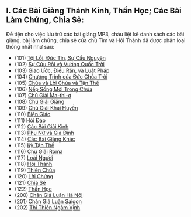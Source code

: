 ## I. Các Bài Giảng Thánh Kinh, Thần Học; Các Bài Làm Chứng, Chia Sẻ:

Để tiện cho việc lưu trữ các bài giảng MP3, cháu liệt kê danh sách các 
bài giảng, bài làm chứng, chia sẻ của chú Tim và Hội Thánh đã được phân
loại thống nhất như sau:

* (101) [Tội Lỗi, Đức Tin, Sự Cầu Nguyện](https://soundcloud.com/huynh-christian-timothy/sets/101_toiloiductinsucaunguyen)
* (102) [Sự Cứu Rỗi và Vương Quốc Trời](https://soundcloud.com/huynh-christian-timothy/sets/102_sucuuroivuongquoctroi)
* (103) [Giao Ước, Điều Răn, và Luật Pháp](https://soundcloud.com/huynh-christian-timothy/sets/103_giaouocdieuranluatphap)
* (104) [Chương Trình của Đức Chúa Trời](https://soundcloud.com/huynh-christian-timothy/sets/104_chuongtrinhcuaducchuatroi)
* (105) [Chúa và Lời Chúa và Tận Thế](https://soundcloud.com/huynh-christian-timothy/sets/105_loichuatanthe)
* (106) [Nếp Sống Mới Trong Chúa](https://soundcloud.com/huynh-christian-timothy/sets/106_nepsongmoitrongchua)
* (107) [Chú Giải Ma-thi-ơ](https://soundcloud.com/huynh-christian-timothy/sets/107_chugiaimathio)
* (108) [Chú Giải Giăng](https://soundcloud.com/huynh-christian-timothy/sets/108_chugiaigiang)
* (109) [Chú Giải Khải Huyền](https://soundcloud.com/huynh-christian-timothy/sets/109_chugiaikhaihuyen)
* (110) [Biện Giáo](https://soundcloud.com/huynh-christian-timothy/sets/110_biengiao)
* (111) [Hỏi Đáp](https://soundcloud.com/huynh-christian-timothy/sets/111_hoivadap)
* (112) [Các Bài Giải Kinh](https://soundcloud.com/huynh-christian-timothy/sets/112_giaikinh)
* (113) [Phụ Nữ và Gia Đình](https://soundcloud.com/huynh-christian-timothy/sets/113_phunugiadinh)
* (114) [Các Bài Giảng Khác](https://soundcloud.com/huynh-christian-timothy/sets/114_cacbaigiangkhac)
* (115) [Kỳ Tận Thế](https://soundcloud.com/huynh-christian-timothy/sets/115_kytanthe)
* (116) [Chú Giải Roma](https://soundcloud.com/huynh-christian-timothy/sets/116_chugiairoma)
* (117) [Loài Người](https://soundcloud.com/huynh-christian-timothy/sets/117_loainguoi)
* (118) [Hội Thánh](https://soundcloud.com/huynh-christian-timothy/sets/118_hoithanh)
* (119) [Thiên Chúa](https://soundcloud.com/huynh-christian-timothy/sets/119_thienchua)
* (120) [Lời Chứng](https://soundcloud.com/huynh-christian-timothy/sets/120_loichung)
* (121) [Chia Sẻ](https://soundcloud.com/huynh-christian-timothy/sets/121_chiase)
* (122) [Thần Học](https://soundcloud.com/huynh-christian-timothy/sets/122_thanhoc)
* (200) [Chân Giả Luận Hà Nội](https://soundcloud.com/huynh-christian-timothy/sets/200_changialuanhanoi)
* (201) [Chân Giả Luận Saigon](https://soundcloud.com/huynh-christian-timothy/sets/201_changialuansaigon)
* (202) [Thi Thiên Ngâm Vịnh](https://soundcloud.com/huynh-christian-timothy/sets/202_thithienngamvinh)
